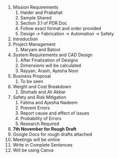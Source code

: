 1. Mission Requirements
	1. Haider and Prabahat
	2. Sample Shared
	3. Section 3.1 of PDR Doc
	4. Follow exact format and order provided
	5. Design $\to$ Fabrication $\to$ Automation $\to$ Safety
2. Introduction
3. Project Management
	1. Maryam and Batool
4. System Requirements and CAD Design
	1. After Finalization of Designs
	2. Dimensions will be calculated
	3. Rayyan, Arash, Ayesha Noor
5. Business Proposal
	1. To be seen
6. Weight and Cost Breakdown
	1. Shohaib and Ali Akbar
7. Safety and Risk Mitigation
	1. Fatima and Ayesha Nadeem
	2. Prevent Errors
	3. Report cause and effect of issues
	4. Probability of Errors
	5. Research Required
8. **7th November for Rough Draft**
9. Google Docs for rough drafts attached
10. Meetings will be online
11. Write in Complete Sentences
12. Will be using Canva